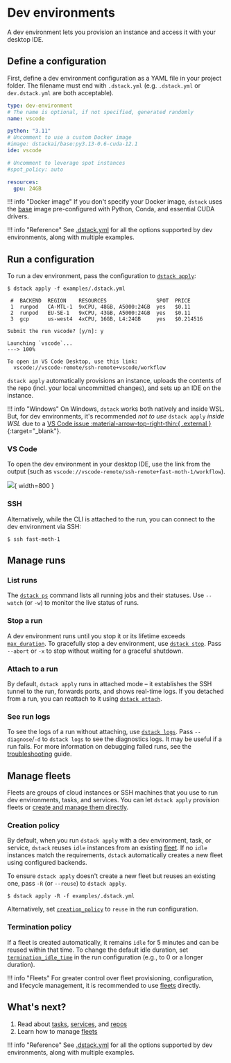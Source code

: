 # Dev environments

A dev environment lets you provision an instance and access it with your desktop IDE.

## Define a configuration

First, define a dev environment configuration as a YAML file in your project folder.
The filename must end with `.dstack.yml` (e.g. `.dstack.yml` or `dev.dstack.yml` are both acceptable).

<div editor-title="examples/.dstack.yml"> 

```yaml
type: dev-environment
# The name is optional, if not specified, generated randomly
name: vscode

python: "3.11"
# Uncomment to use a custom Docker image
#image: dstackai/base:py3.13-0.6-cuda-12.1
ide: vscode

# Uncomment to leverage spot instances
#spot_policy: auto

resources:
  gpu: 24GB
```

</div>

!!! info "Docker image"
    If you don't specify your Docker image, `dstack` uses the [base](https://hub.docker.com/r/dstackai/base/tags) image
    pre-configured with Python, Conda, and essential CUDA drivers.

!!! info "Reference"
    See [.dstack.yml](../reference/dstack.yml/dev-environment.md) for all the options supported by
    dev environments, along with multiple examples.

## Run a configuration

To run a dev environment, pass the configuration to [`dstack apply`](../reference/cli/dstack/apply.md):

<div class="termy">

```shell
$ dstack apply -f examples/.dstack.yml

 #  BACKEND  REGION    RESOURCES                SPOT  PRICE
 1  runpod   CA-MTL-1  9xCPU, 48GB, A5000:24GB  yes   $0.11
 2  runpod   EU-SE-1   9xCPU, 43GB, A5000:24GB  yes   $0.11
 3  gcp      us-west4  4xCPU, 16GB, L4:24GB     yes   $0.214516

Submit the run vscode? [y/n]: y

Launching `vscode`...
---> 100%

To open in VS Code Desktop, use this link:
  vscode://vscode-remote/ssh-remote+vscode/workflow
```

</div>

`dstack apply` automatically provisions an instance, uploads the contents of the repo (incl. your local uncommitted changes),
and sets up an IDE on the instance.

!!! info "Windows"
    On Windows, `dstack` works both natively and inside WSL. But, for dev environments, 
    it's recommended _not to use_ `dstack apply` _inside WSL_ due to a [VS Code issue :material-arrow-top-right-thin:{ .external }](https://github.com/microsoft/vscode-remote-release/issues/937){:target="_blank"}.

### VS Code

To open the dev environment in your desktop IDE, use the link from the output 
(such as `vscode://vscode-remote/ssh-remote+fast-moth-1/workflow`).

![](../../assets/images/dstack-vscode-jupyter.png){ width=800 }

### SSH

Alternatively, while the CLI is attached to the run, you can connect to the dev environment via SSH:

<div class="termy">

```shell
$ ssh fast-moth-1
```

</div>

## Manage runs

### List runs

The [`dstack ps`](../reference/cli/dstack/ps.md)  command lists all running jobs and their statuses. 
Use `--watch` (or `-w`) to monitor the live status of runs.

### Stop a run

A dev environment runs until you stop it or its lifetime exceeds [`max_duration`](../reference/dstack.yml/dev-environment.md#max_duration).
To gracefully stop a dev environment, use [`dstack stop`](../reference/cli/dstack/stop.md).
Pass `--abort` or `-x` to stop without waiting for a graceful shutdown.

### Attach to a run

By default, `dstack apply` runs in attached mode – it establishes the SSH tunnel to the run, forwards ports, and shows real-time logs.
If you detached from a run, you can reattach to it using [`dstack attach`](../reference/cli/dstack/attach.md).

### See run logs

To see the logs of a run without attaching, use [`dstack logs`](../reference/cli/dstack/logs.md). 
Pass `--diagnose`/`-d` to `dstack logs` to see the diagnostics logs. It may be useful if a run fails.
For more information on debugging failed runs, see the [troubleshooting](../guides/troubleshooting.md) guide.

## Manage fleets

Fleets are groups of cloud instances or SSH machines that you use to run dev environments, tasks, and services.
You can let `dstack apply` provision fleets or [create and manage them directly](../concepts/fleets.md).

### Creation policy

By default, when you run `dstack apply` with a dev environment, task, or service,
`dstack` reuses `idle` instances from an existing [fleet](../concepts/fleets.md).
If no `idle` instances match the requirements, `dstack` automatically creates a new fleet 
using configured backends.

To ensure `dstack apply` doesn't create a new fleet but reuses an existing one,
pass `-R` (or `--reuse`) to `dstack apply`.

<div class="termy">

```shell
$ dstack apply -R -f examples/.dstack.yml
```

</div>

Alternatively, set [`creation_policy`](../reference/dstack.yml/dev-environment.md#creation_policy) to `reuse` in the run configuration.

### Termination policy

If a fleet is created automatically, it remains `idle` for 5 minutes and can be reused within that time.
To change the default idle duration, set
[`termination_idle_time`](../reference/dstack.yml/fleet.md#termination_idle_time) in the run configuration (e.g., to 0 or a
longer duration).

!!! info "Fleets"
    For greater control over fleet provisioning, configuration, and lifecycle management, it is recommended to use
    [fleets](fleets.md) directly.

## What's next?

1. Read about [tasks](tasks.md), [services](services.md), and [repos](repos.md)
2. Learn how to manage [fleets](fleets.md)

!!! info "Reference"
    See [.dstack.yml](../reference/dstack.yml/dev-environment.md) for all the options supported by
    dev environments, along with multiple examples.
